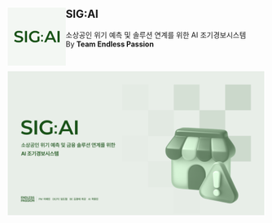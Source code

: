 ## SIG:AI <img src="./images/icon.svg" alt="SIG:AI Icon" height="114" width="auto" align="left" />
소상공인 위기 예측 및 솔루션 연계를 위한 AI 조기경보시스템
<br/> By **Team Endless Passion**

<br />

![Cover](./images/cover.png)
